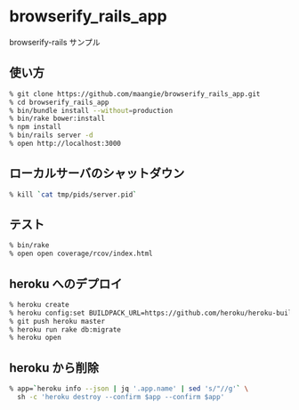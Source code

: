 # browserify_rails_app
browserify-rails サンプル

## 使い方

```bash
% git clone https://github.com/maangie/browserify_rails_app.git
% cd browserify_rails_app
% bin/bundle install --without=production
% bin/rake bower:install
% npm install
% bin/rails server -d
% open http://localhost:3000
```

## ローカルサーバのシャットダウン

```bash
% kill `cat tmp/pids/server.pid`
```

## テスト

```bash
% bin/rake
% open open coverage/rcov/index.html
```

## heroku へのデプロイ

```bash
% heroku create
% heroku config:set BUILDPACK_URL=https://github.com/heroku/heroku-buildpack-multi.git
% git push heroku master
% heroku run rake db:migrate
% heroku open
```

## heroku から削除

```bash
% app=`heroku info --json | jq '.app.name' | sed 's/"//g'` \
  sh -c 'heroku destroy --confirm $app --confirm $app'
```
